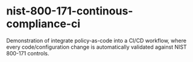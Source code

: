 # nist-800-171-continous-compliance-ci
Demonstration of integrate policy-as-code into a CI/CD workflow, where every code/configuration change is automatically validated against NIST 800-171 controls.
